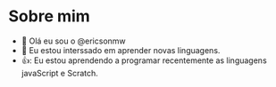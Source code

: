 # Sobre mim

- 👋 Olá eu sou o @ericsonmw
- 👀 Eu estou interssado em aprender novas linguagens.
- 👍: Eu estou aprendendo a programar recentemente as linguagens javaScript e Scratch.


<!---
ericsonmw/ericsonmw is a ✨ special ✨ repository because its `README.md` (this file) appears on your GitHub profile.
You can click the Preview link to take a look at your changes.
--->
